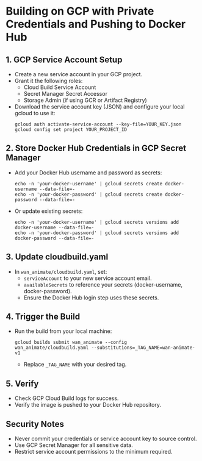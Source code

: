 # Building on GCP with Private Credentials and Pushing to Docker Hub

## 1. GCP Service Account Setup
- Create a new service account in your GCP project.
- Grant it the following roles:
  - Cloud Build Service Account
  - Secret Manager Secret Accessor
  - Storage Admin (if using GCR or Artifact Registry)
- Download the service account key (JSON) and configure your local gcloud to use it:
  ```
  gcloud auth activate-service-account --key-file=YOUR_KEY.json
  gcloud config set project YOUR_PROJECT_ID
  ```

## 2. Store Docker Hub Credentials in GCP Secret Manager
- Add your Docker Hub username and password as secrets:
  ```
  echo -n 'your-docker-username' | gcloud secrets create docker-username --data-file=-
  echo -n 'your-docker-password' | gcloud secrets create docker-password --data-file=-
  ```
- Or update existing secrets:
  ```
  echo -n 'your-docker-username' | gcloud secrets versions add docker-username --data-file=-
  echo -n 'your-docker-password' | gcloud secrets versions add docker-password --data-file=-
  ```

## 3. Update cloudbuild.yaml
- In `wan_animate/cloudbuild.yaml`, set:
  - `serviceAccount` to your new service account email.
  - `availableSecrets` to reference your secrets (docker-username, docker-password).
  - Ensure the Docker Hub login step uses these secrets.

## 4. Trigger the Build
- Run the build from your local machine:
  ```
  gcloud builds submit wan_animate --config wan_animate/cloudbuild.yaml --substitutions=_TAG_NAME=wan-animate-v1
  ```
  - Replace `_TAG_NAME` with your desired tag.

## 5. Verify
- Check GCP Cloud Build logs for success.
- Verify the image is pushed to your Docker Hub repository.

## Security Notes
- Never commit your credentials or service account key to source control.
- Use GCP Secret Manager for all sensitive data.
- Restrict service account permissions to the minimum required.
